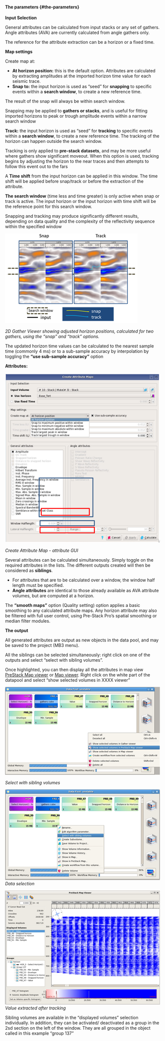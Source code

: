 #### The parameters {#the-parameters}

**Input Selection**

General attributes can be calculated from input stacks or any set of gathers. Angle attributes \(AVA\) are currently calculated from angle gathers only.

The reference for the attribute extraction can be a horizon or a fixed time.

**Map settings**

Create map at:

* **At horizon position:** this is the default option. Attributes are calculated by extracting amplitudes at the imported horizon time value for each seismic trace.
* **Snap to:** the input horizon is used as “seed” for **snapping** to specific events within a **search window**, to create a new reference time.

The result of the snap will always be within search window.

Snapping may be applied to **gathers or stacks**, and is useful for fitting imported horizons to peak or trough amplitude events within a narrow search window

**Track:** the input horizon is used as “seed” for **tracking** to specific events within a **search window**, to create a new reference time. The tracking of the horizon can happen outside the search window.

Tracking is only applied to **pre-stack datasets**, and may be more useful where gathers show significant moveout. When this option is used, tracking begins by adjusting the horizon to the near traces and then attempts to follow this event out to the fars

A **Time shift** from the input horizon can be applied in this window. The time shift will be applied before snap/track or before the extraction of the attribute.

**The search window** \(time less and time greater\) is only active when snap or track is active. The input horizon or the input horizon with time shift will be the reference point for this search window.

Snapping and tracking may produce significantly different results, depending on data quality and the complexity of the reflectivity sequence within the specified window

![](/assets/183_Interpretation.png)

_2D Gather Viewer showing adjusted horizon positions, calculated for two gathers, using the “snap” and “track” options._

The updated horizon time values can be calculated to the nearest sample time \(commonly 4 ms\) or to a sub-sample accuracy by interpolation by toggling the **“use sub-sample accuracy”** option

**Attributes:**

![](/assets/184_Interpretation.png)

_Create Attribute Map - attribute GUI_

Several attributes can be calculated simultaneously. Simply toggle on the required attributes in the lists. The different outputs created will then be considered as **siblings**.

* For attributes that are to be calculated over a window, the window half length must be specified.  
* **Angle attributes** are identical to those already available as AVA attribute volumes, but are computed at a horizon. 

The **“smooth maps”** option \(Quality setting\) option applies a basic smoothing to any calculated attribute maps. Any horizon attribute may also be filtered with full user control, using Pre-Stack Pro’s spatial smoothing or median filter modules.

**The output**

All generated attributes are output as new objects in the data pool, and may be saved to the project \(MB3 menu\).

All the siblings can be selected simultaneously: right click on one of the outputs and select “select with sibling volumes”.

Once highlighted, you can then display all the attributes in map view [PreStack Map viewer](/viewers/2d_prestack_map_viewer.md) or [Map viewer](/viewers/2d_map_viewer/README.6.md).  Right click on the white part of the datapool and select “show selected volumes in XXXX viewer”

![](/assets/185_Interpretation.png)

_Select with sibling volumes_

![](/assets/186_Interpretation.png)  
_Data selection_

![](/assets/187_Interpretation.png)
_Value extracted after tracking_

Sibling volumes are available in the “displayed volumes” selection individually. In addition, they can be activated/ deactivated as a group in the 2sd section on the left of the window. They are all grouped in the object called in this example “group 137”

